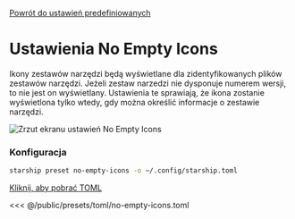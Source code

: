 [Powrót do ustawień predefiniowanych](./#no-empty-icons)

# Ustawienia No Empty Icons

Ikony zestawów narzędzi będą wyświetlane dla zidentyfikowanych plików zestawów narzędzi. Jeżeli zestaw narzedzi nie dysponuje numerem wersji, to nie jest on wyświetlany. Ustawienia te sprawiają, że ikona zostanie wyświetlona tylko wtedy, gdy można określić informacje o zestawie narzędzi.

![Zrzut ekranu ustawień No Empty Icons](/presets/img/no-empty-icons.png)

### Konfiguracja

```sh
starship preset no-empty-icons -o ~/.config/starship.toml
```

[Kliknij, aby pobrać TOML](/presets/toml/no-empty-icons.toml)

<<< @/public/presets/toml/no-empty-icons.toml
